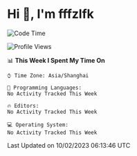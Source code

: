# Hi 👋, I'm fffzlfk

<!--START_SECTION:waka-->
![Code Time](http://img.shields.io/badge/Code%20Time-40%20hrs%2014%20mins-blue)

![Profile Views](http://img.shields.io/badge/Profile%20Views-4-blue)

📊 **This Week I Spent My Time On** 

```text
⌚︎ Time Zone: Asia/Shanghai

💬 Programming Languages: 
No Activity Tracked This Week

🔥 Editors: 
No Activity Tracked This Week

💻 Operating System: 
No Activity Tracked This Week

```


 Last Updated on 10/02/2023 06:13:46 UTC
<!--END_SECTION:waka-->

